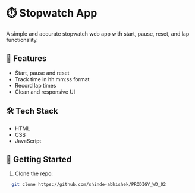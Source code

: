 # ⏱️ Stopwatch App

A simple and accurate stopwatch web app with start, pause, reset, and lap functionality.

## 🎯 Features
- Start, pause and reset
- Track time in hh:mm:ss format
- Record lap times
- Clean and responsive UI

## 🛠️ Tech Stack
- HTML
- CSS
- JavaScript

## 🚀 Getting Started
1. Clone the repo:
 ```bash
   git clone https://github.com/shinde-abhishek/PRODIGY_WD_02

